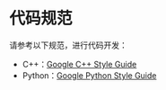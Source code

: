 # 代码规范

请参考以下规范，进行代码开发：

- C++：[Google C++ Style Guide](https://google.github.io/styleguide/cppguide.html)
- Python：[Google Python Style Guide](https://google.github.io/styleguide/pyguide.html)